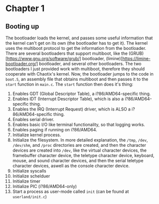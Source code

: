 # Chapter 1
## Booting up
The bootloader loads the kernel, and passes some useful information that the kernel can't get on its own (the bootloader has to get it). The kernel uses the multiboot protocol to get the information from the bootloader. There are several bootloaders that support multiboot, like the (GRUB)[https://www.gnu.org/software/grub/] bootloader, (limine)[https://limine-bootloader.org/] bootloader, and several other bootloaders. The two bootloaders I just provided work with multiboot, therefore they should cooperate with Chaotix's kernel.
Now, the bootloader jumps to the code in `boot.S`, an assembly file that obtains multiboot and then passes it to the `start` function in `main.c`. The `start` function then does it's thing:
1. Enables GDT (Global Descriptor Table), a i?86/AMD64-specific thing.
2. Enables IDT (Interrupt Descriptor Table), which is also a i?86/AMD64-specific thing.
3. Enables the IRQ (Interrupt Request) driver, which is ALSO a i?86/AMD64-specific thing.
4. Enables serial driver.
5. Enables basic I/O like terminal functionality, so that logging works.
6. Enables paging if running on i?86/AMD64.
7. Initialize kernel process.
8. Initialize the filesystem. In more detailed explanation, the `/tmp`, `/dev`, `/dev/shm`, and `/proc` directories are created, and then the character devices are created into `/dev`, like the virtual character devices, the framebuffer character device, the teletype character device, keyboard, mouse, and sound character devices, and then the serial teletype character devices, aswell as the console character device.
9. Initialize syscalls
10. Initialize schelduer
11. Initialize timer
12. Initialize PIC (i?86/AMD64-only)
13. Start a process as user-mode called `init` (can be found at `userland/init.c`)